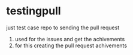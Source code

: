 # testingpull
just test case repo to sending the pull request

1. used for the issues and get the achivements
2. for this creating the pull request achivements   

